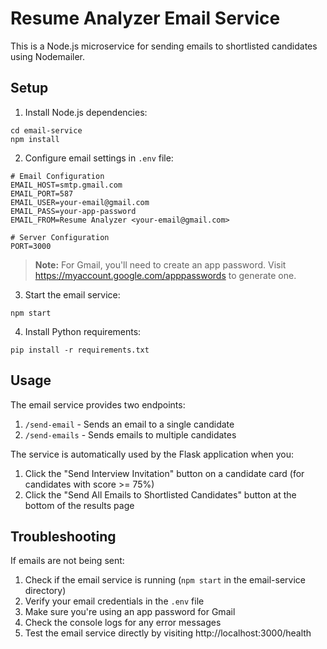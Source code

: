 # Resume Analyzer Email Service

This is a Node.js microservice for sending emails to shortlisted candidates using Nodemailer.

## Setup

1. Install Node.js dependencies:

```
cd email-service
npm install
```

2. Configure email settings in `.env` file:

```
# Email Configuration
EMAIL_HOST=smtp.gmail.com
EMAIL_PORT=587
EMAIL_USER=your-email@gmail.com
EMAIL_PASS=your-app-password
EMAIL_FROM=Resume Analyzer <your-email@gmail.com>

# Server Configuration
PORT=3000
```

> **Note:** For Gmail, you'll need to create an app password. Visit https://myaccount.google.com/apppasswords to generate one.

3. Start the email service:

```
npm start
```

4. Install Python requirements:

```
pip install -r requirements.txt
```

## Usage

The email service provides two endpoints:

1. `/send-email` - Sends an email to a single candidate
2. `/send-emails` - Sends emails to multiple candidates

The service is automatically used by the Flask application when you:

1. Click the "Send Interview Invitation" button on a candidate card (for candidates with score >= 75%)
2. Click the "Send All Emails to Shortlisted Candidates" button at the bottom of the results page

## Troubleshooting

If emails are not being sent:

1. Check if the email service is running (`npm start` in the email-service directory)
2. Verify your email credentials in the `.env` file
3. Make sure you're using an app password for Gmail
4. Check the console logs for any error messages
5. Test the email service directly by visiting http://localhost:3000/health
